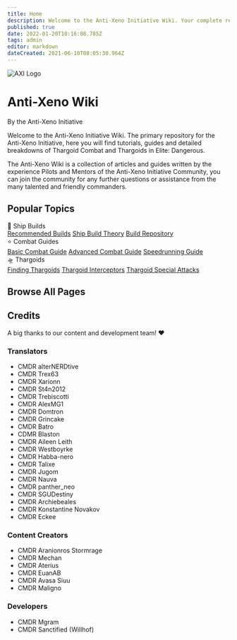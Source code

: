 ```yaml
---
title: Home
description: Welcome to the Anti-Xeno Initiative Wiki. Your complete repository for Anti-Xeno Combat.
published: true
date: 2022-01-20T10:16:08.785Z
tags: admin
editor: markdown
dateCreated: 2021-06-10T08:05:30.964Z
---
```


<div class="mainbox">
  <div class="contentbox">
    <div id="titlebox">
      <img id="titleimg" src="/img/axi_insignia_hypen_512.png" alt="AXI Logo" />
      <div>
        <h1 id="title">Anti-Xeno Wiki</h1>
        <div id="subtitle">By the Anti-Xeno Initiative</div>
      </div>
    </div>
    <p>Welcome to the Anti-Xeno Initiative Wiki. The primary repository for the Anti-Xeno Initiative, here you will find tutorials, guides and detailed breakdowns of Thargoid Combat and Thargoids in Elite: Dangerous.</p>
    <p>The Anti-Xeno Wiki is a collection of articles and guides written by the experience Pilots and Mentors of the Anti-Xeno Initiative Community, you can join the community for any further questions or assistance from the many talented and friendly commanders.</p>
    <h2>Popular Topics</h2>
    <div id="topicsbox">
      <div id="common-topics" class="grid-container">
        <div id="topic" class="grid-item">
          <div id="topic-title">🚀 Ship Builds</div>
          <div id="topic-links">
            <a href="/builds">Recommended Builds</a>
            <a href="/shipbuildtheory">Ship Build Theory</a>
            <a href="/buildrepository">Build Repository</a>
          </div>
        </div>
        <div id="topic" class="grid-item">
          <div id="topic-title">⭐ Combat Guides</div>
          <div id="topic-links">
            <a href="/basic-combat-guide">Basic Combat Guide</a>
            <a href="/advanced-combat-guide">Advanced Combat Guide</a>
            <a href="/combat-speedrunning">Speedrunning Guide</a>
          </div>
        </div>
        <div id="topic" class="grid-item">
          <div id="topic-title">🛸 Thargoids</div>
          <div id="topic-links">
            <a href="/finding-thargoids">Finding Thargoids</a>
            <a href="/interceptors">Thargoid Interceptors</a>
            <a href="/special-attacks">Thargoid Special Attacks</a>
          </div>
        </div>
      </div>
        <h2>Browse All Pages</h2>
        <div id="pagelistbox" class="grid-container">
      </div>
      <div>
        <h2>Credits</h2>
        <p>A big thanks to our content and development team! ❤️</p>
        <div id="creditsbox" class="grid-container">
          <div id="creditsbox" class="grid-item">
            <h3>Translators</h3>
            <ul>
              <li>CMDR alterNERDtive</li>
              <li>CMDR Trex63</li>
              <li>CMDR Xarionn</li>
              <li>CMDR St4n2012</li>
              <li>CMDR Trebiscotti</li>
              <li>CMDR AlexMG1</li>
              <li>CMDR Domtron</li>
              <li>CMDR Grincake</li>
              <li>CMDR Batro</li>
              <li>CDMR Blaston</li>
              <li>CMDR Aileen Leith</li>
              <li>CMDR Westboyrke</li>
              <li>CMDR Habba-nero</li>
              <li>CMDR Talixe</li>
              <li>CMDR Jugom</li>
              <li>CMDR Nauva</li>
              <li>CMDR panther_neo</li>
              <li>CMDR SGUDestiny</li>
              <li>CMDR Archiebeales</li>
              <li>CMDR Konstantine Novakov</li>
              <li>CMDR Eckee</li>
            </ul>
          </div>
          <div id="creditsbox" class="grid-item">
            <h3>Content Creators</h3>
            <ul>
              <li>CMDR Aranionros Stormrage</li>
              <li>CMDR Mechan</li>
              <li>CMDR Aterius</li>
              <li>CMDR EuanAB</li>
              <li>CMDR Avasa Siuu</li>
              <li>CMDR Maligno</li>
            </ul>
          </div>
          <div id="creditsbox" class="grid-item">
            <h3>Developers</h3>
            <ul>
              <li>CMDR Mgram</li>
              <li>CMDR Sanctified (Willhof)</li>
            </ul>
          </div>
        </div>
      </div>
    </div>
  </div>
</div>